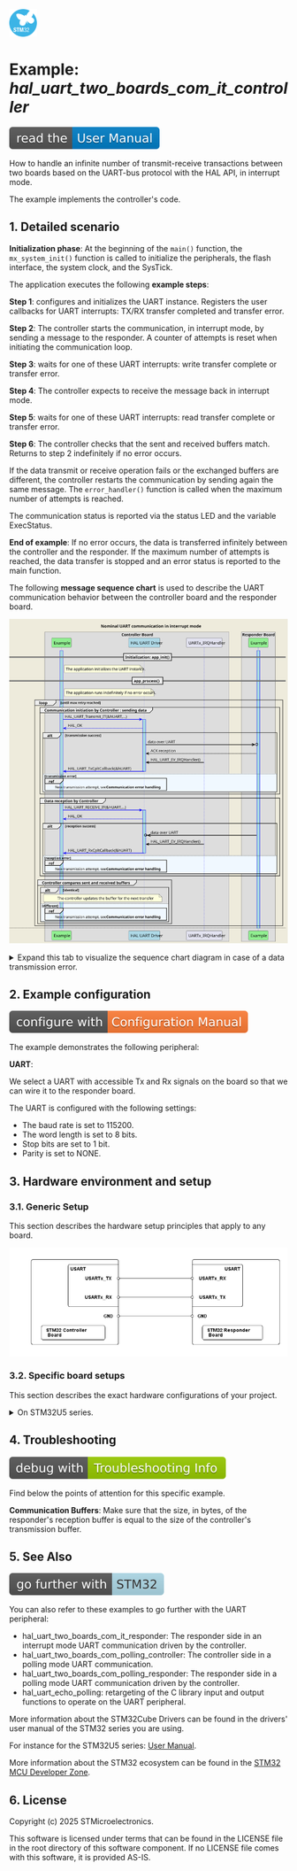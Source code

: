 <img src="doc/subbrand-stm32.svg" width="50" alt="STM32 Subbrand Logo"/>

# __Example: *hal_uart_two_boards_com_it_controller*__

[![User Manual](doc/read_the-UM.svg)](https://dev.st.com/stm32cube-docs/examples/latest/ "Online documentation.")

How to handle an infinite number of transmit-receive transactions between two boards based on the UART-bus protocol with the HAL API, in interrupt mode.

The example implements the controller's code.


## __1. Detailed scenario__

__Initialization phase__: At the beginning of the `main()` function, the `mx_system_init()` function is called to initialize the peripherals, the flash interface, the system clock, and the SysTick.

The application executes the following __example steps__:

__Step 1__: configures and initializes the UART instance.
            Registers the user callbacks for UART interrupts: TX/RX transfer completed and transfer error.

__Step 2__: The controller starts the communication, in interrupt mode, by sending a message to the responder. A counter of attempts is reset when initiating the communication loop.

__Step 3__: waits for one of these UART interrupts: write transfer complete or transfer error.

__Step 4__: The controller expects to receive the message back in interrupt mode.

__Step 5__: waits for one of these UART interrupts: read transfer complete or transfer error.

__Step 6__: The controller checks that the sent and received buffers match.
            Returns to step 2 indefinitely if no error occurs.

If the data transmit or receive operation fails or the exchanged buffers are different, the controller restarts the communication by sending again the same message. The `error_handler()` function is called when the maximum number of attempts is reached.

The communication status is reported via the status LED and the variable ExecStatus.

__End of example__: If no error occurs, the data is transferred infinitely between the controller and the responder. If the maximum number of attempts is reached, the data transfer is stopped and an error status is reported to the main function.

The following **message sequence chart** is used to describe the UART communication behavior between the controller board and the responder board.

![uart-two-boards-com-it_NominalCase](doc/uart-two-boards-com-it_NominalCase.svg)

<details>
<summary> Expand this tab to visualize the sequence chart diagram in case of a data transmission error. </summary>

![uart-two-boards-com-it_AttemptsMechanism](doc/uart-two-boards-com-it_AttemptsMechanism.svg)

</details>


## __2. Example configuration__

[![Configuration Manual](doc/configure_with-ConfigurationMa.svg)](https://dev.st.com/stm32cube-docs/examples/latest/#:~:text=config "An offline version is also available in the STM32Cube firmware package.")

The example demonstrates the following peripheral:

__UART__:

We select a UART with accessible Tx and Rx signals on the board so that we can wire it to the responder board.

The UART is configured with the following settings:

- The baud rate is set to 115200.
- The word length is set to 8 bits.
- Stop bits are set to 1 bit.
- Parity is set to NONE.

<!--
@startuml
@startditaa{doc/ASCII_data_frame.png} -E -S

    The UART data frame of the current configuration:

      /--------------------------------------\
      |  /------+-----------------+-------\  |
      |  |  SB  |   8 bits data   |  STB  |  |
      |  \------+-----------------+-------/  |
      \--------------------------------------/

      /---------------\
      | SB:  Start Bit|
      | STB: Stop Bit |
      \=--------------/
@endditaa
@enduml
-->


## __3. Hardware environment and setup__

### __3.1. Generic Setup__

This section describes the hardware setup principles that apply to any board.

<!--
@startuml
@startditaa{doc/ASCII_uart_two_boards.png} -E -S
    /-------------------------\                     /-------------------------\
    |          /--------------+                     +--------------\          |
    |          | STM32 USARTi |                     | STM32 USARTi |          |
    |          |              |                     |              |          |
    |          |    USARTi_TX *---------------------* USARTi_RX    |          |
    |          |              |                     |              |          |
    |          |              |                     |              |          |
    |          |              |                     |              |          |
    |          |    USARTi_RX *---------------------* USARTi_TX    |          |
    |          |              |                     |              |          |
    |          \--------------+                     +--------------/          |
    |                         |                     |                         |
    |                     GND *---------------------* GND                     |
    |                         |                     |                         |
    |  /------------------\   |                     |  /-----------------\    |
    |  | STM32 Controller |   |                     |  | STM32 Responder |    |
    |  | Board            |   |                     |  | Board           |    |
    |  \------------------/   |                     |  \-----------------/    |
    \-------------------------/                     \-------------------------/
@endditaa
@enduml
-->

![ASCII_uart_two_boards](doc/ASCII_uart_two_boards.png)

### __3.2. Specific board setups__

This section describes the exact hardware configurations of your project.

<!-- YOUR BOARDS ADDED HERE BY README GENERATION -->

<details>
<summary>On STM32U5 series.</summary>
<details>
  <summary>On board B-U585I-IOT02A.</summary>

  | Board connector   | MCU pin | Signal name | ARDUINO Uno V3 <br> connector pin |
  | :---:             | :---:   | :---:       | :---:                         |
  | CN14-1            | PD9     | USART3_RX   | ARDUINO CONNECTOR - D0        |
  | CN14-2            | PD8     | USART3_TX   | ARDUINO CONNECTOR - D1        |

> **_NOTE:_**
    - USART3 is the USART instance used for the communication between the DISCO boards because it is the only USART instance available on the ARDUINO connectors.
    - ARDUINO UART is shared with STMod+ CN2 UART so both cannot be used at the same time.
    - USART1 is connected by default to the STLINK-V3E debug interface.

</details>
<details>
  <summary>On board NUCLEO-U545RE-Q.</summary>

  | Board connector   | MCU pin | Signal name |
  | :---:             | :---:   | :---:       |
  | CN7-2             | PC11    | USART3_RX   |
  | CN7-1             | PC10    | USART3_TX   |

> **_NOTE:_**
    - USART3 is the USART instance used for the communication between the Nucleo boards.
    - USART1 is connected by default to the STLINK-V3E debug interface.

</details>
<details>
  <summary>On board NUCLEO-U575ZI-Q.</summary>

  | Board connector   | MCU pin | Signal name |     Zio <br> connector pin    |
  | :---:             | :---:   | :---:       | :---:                         |
  | CN9-4             | PD6     | USART2_RX   | Zio CONNECTOR - D52           |
  | CN9-6             | PD5     | USART2_TX   | Zio CONNECTOR - D53           |

> **_NOTE:_**
    - USART2 is the USART instance used for the communication between the Nucleo boards.
    - USART1 is connected by default to the STLINK-V3E debug interface.

</details>
</details>

## __4. Troubleshooting__

[![Troubleshooting](doc/debug_with-Troubleshooting.svg)](https://dev.st.com/stm32cube-docs/examples/latest/#:~:text=Troubleshooting "An offline version is also available in the STM32Cube firmware package.")


Find below the points of attention for this specific example.

__Communication Buffers__: Make sure that the size, in bytes, of the responder's reception buffer is equal to the size of the controller's transmission buffer.


## __5. See Also__

[![SeeAlso](doc/go_further_with-STM32.svg)](https://dev.st.com/stm32cube-docs/examples/latest/#:~:text=See%20Also "An offline version is also available in the STM32Cube firmware package.")

You can also refer to these examples to go further with the UART peripheral:

- hal_uart_two_boards_com_it_responder: The responder side in an interrupt mode UART communication driven by the controller.
- hal_uart_two_boards_com_polling_controller: The controller side in a polling mode UART communication.
- hal_uart_two_boards_com_polling_responder: The responder side in a polling mode UART communication driven by the controller.
- hal_uart_echo_polling: retargeting of the C library input and output functions to operate on the UART peripheral.

More information about the STM32Cube Drivers can be found in the drivers' user manual of the STM32 series you are using.

For instance for the STM32U5 series: [User Manual](https://www.st.com/resource/en/user_manual/dm00813340-.pdf).

More information about the STM32 ecosystem can be found in the [STM32 MCU Developer Zone](https://www.st.com/content/st_com/en/stm32-mcu-developer-zone.html).


## __6. License__

Copyright (c) 2025 STMicroelectronics.

This software is licensed under terms that can be found in the LICENSE file in the root directory
of this software component.
If no LICENSE file comes with this software, it is provided AS-IS.
